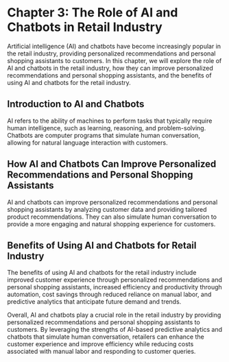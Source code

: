 Chapter 3: The Role of AI and Chatbots in Retail Industry
=========================================================

Artificial intelligence (AI) and chatbots have become increasingly popular in the retail industry, providing personalized recommendations and personal shopping assistants to customers. In this chapter, we will explore the role of AI and chatbots in the retail industry, how they can improve personalized recommendations and personal shopping assistants, and the benefits of using AI and chatbots for the retail industry.

Introduction to AI and Chatbots
-------------------------------

AI refers to the ability of machines to perform tasks that typically require human intelligence, such as learning, reasoning, and problem-solving. Chatbots are computer programs that simulate human conversation, allowing for natural language interaction with customers.

How AI and Chatbots Can Improve Personalized Recommendations and Personal Shopping Assistants
---------------------------------------------------------------------------------------------

AI and chatbots can improve personalized recommendations and personal shopping assistants by analyzing customer data and providing tailored product recommendations. They can also simulate human conversation to provide a more engaging and natural shopping experience for customers.

Benefits of Using AI and Chatbots for Retail Industry
-----------------------------------------------------

The benefits of using AI and chatbots for the retail industry include improved customer experience through personalized recommendations and personal shopping assistants, increased efficiency and productivity through automation, cost savings through reduced reliance on manual labor, and predictive analytics that anticipate future demand and trends.

Overall, AI and chatbots play a crucial role in the retail industry by providing personalized recommendations and personal shopping assistants to customers. By leveraging the strengths of AI-based predictive analytics and chatbots that simulate human conversation, retailers can enhance the customer experience and improve efficiency while reducing costs associated with manual labor and responding to customer queries.
